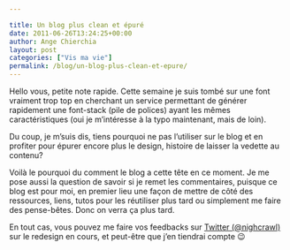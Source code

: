 ```yaml
---

title: Un blog plus clean et épuré
date: 2011-06-26T13:24:25+00:00
author: Ange Chierchia
layout: post
categories: ["Vis ma vie"]
permalink: /blog/un-blog-plus-clean-et-epure/
---
```

Hello vous, petite note rapide. Cette semaine je suis tombé sur une font vraiment trop top en cherchant un service permettant de générer rapidement une font-stack (pile de polices) ayant les mêmes caractéristiques (oui je m&rsquo;intéresse à la typo maintenant, mais de loin).

Du coup, je m&rsquo;suis dis, tiens pourquoi ne pas l&rsquo;utiliser sur le blog et en profiter pour épurer encore plus le design, histoire de laisser la vedette au contenu?
  
Voilà le pourquoi du comment le blog a cette tête en ce moment. Je me pose aussi la question de savoir si je remet les commentaires, puisque ce blog est pour moi, en premier lieu une façon de mettre de côté des ressources, liens, tutos pour les réutiliser plus tard ou simplement me faire des pense-bêtes. Donc on verra ça plus tard.

En tout cas, vous pouvez me faire vos feedbacks sur [Twitter (@nighcrawl)](http://twitter.com/nighcrawl) sur le redesign en cours, et peut-être que j&rsquo;en tiendrai compte 😉